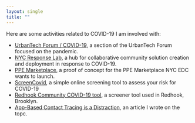 ```yaml
---
layout: single
title: ""
---
```


Here are some activities related to COVID-19 I am involved with:
* [UrbanTech Forum / COVID-19](https://cornelltech.io/covid19), a section of the UrbanTech Forum focused on the pandemic.
* [NYC Response Lab](http://responselabnyc.com/), a hub for collaborative community solution creation and deployment in response to COVID-19.
* [PPE Marketplace](http://cornelltech.io/ppe-marketplace), a proof of concept for the PPE Marketplace NYC EDC wants to launch.
* [ScreenCovid](http://screencovid.com/), a simple online screening tool to assess your risk for COVID-19
* [Redhook Community COVID-19 tool](http://covid19-redhook.cornelltech.io/), a screener tool used in Redhook, Brooklyn.
* [App-Based Contact Tracing is a Distraction](https://www.linkedin.com/pulse/app-based-contact-tracing-distraction-arnaud-sahuguet/?trackingId=KR%2FR0IaAFUHMEFSoIOMMYQ%3D%3D), an article I wrote on the topc.
